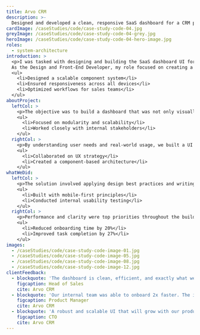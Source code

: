 ```yaml
---
title: Arvo CRM
description: >-
  Designed and developed a clean, responsive SaaS dashboard for a CRM platform, enhancing usability and visual clarity.
cardImage: /caseStudies/code/case-study-code-04.jpg
greyImage: /caseStudies/code/case-study-code-04-grey.jpg
heroImage: /caseStudies/code/case-study-code-04-hero-image.jpg
roles:
  - system-architecture
introduction: >
  <p>I was tasked with designing and building the SaaS dashboard UI for Arvo CRM, a customer relationship management platform. 
  As the Design and Front-End Developer, my role focused on creating a clean, intuitive, and highly functional user interface.</p>
  <ul>
    <li>Designed a scalable component system</li>
    <li>Ensured responsiveness across all devices</li>
    <li>Optimized workflows for sales teams</li>
  </ul>
aboutProject:
  leftCol: >
    <p>The objective was to build a dashboard that was not only visually clean, but also functional and adaptable.</p>
    <ul>
      <li>Focused on modularity and scalability</li>
      <li>Worked closely with internal stakeholders</li>
    </ul>
  rightCol: >
    <p>By understanding user needs and real-world usage, we built a UI that reduces friction and accelerates adoption.</p>
    <ul>
      <li>Collaborated on UX strategy</li>
      <li>Created a component-based architecture</li>
    </ul>
whatWeDid:
  leftCol: >
    <p>The solution involved applying design best practices and writing clean front-end code.</p>
    <ul>
      <li>Built with mobile-first principles</li>
      <li>Conducted internal usability testing</li>
    </ul>
  rightCol: >
    <p>Performance and clarity were top priorities throughout the build.</p>
    <ul>
      <li>Reduced onboarding time by 20%</li>
      <li>Improved task completion by 27%</li>
    </ul>
images:
  - /caseStudies/code/case-study-code-image-01.jpg
  - /caseStudies/code/case-study-code-image-05.jpg
  - /caseStudies/code/case-study-code-image-08.jpg
  - /caseStudies/code/case-study-code-image-12.jpg
clientFeedback:
  - blockquote: 'The dashboard is clean, efficient, and exactly what we needed. It streamlined our workflow, increased team productivity, and allowed us to focus more on strategic tasks.'
    figcaption: Head of Sales
    cite: Arvo CRM
  - blockquote: 'Our internal team was able to onboard 2x faster. The interface is intuitive, the setup was seamless, and the support materials helped us hit the ground running.'
    figcaption: Product Manager
    cite: Arvo CRM
  - blockquote: 'A robust and scalable UI that will grow with our product. The flexible components and thoughtful design ensure long-term maintainability and expansion.'
    figcaption: CTO
    cite: Arvo CRM
---
```

